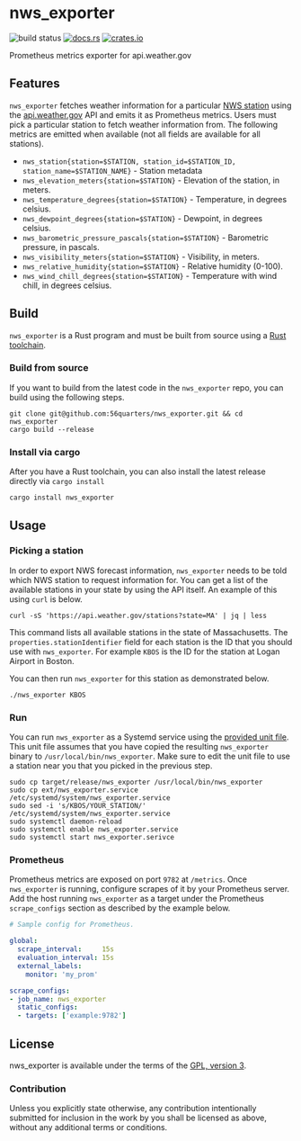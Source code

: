 # nws_exporter

![build status](https://github.com/56quarters/nws_exporter/actions/workflows/rust.yml/badge.svg)
[![docs.rs](https://docs.rs/nws_exporter/badge.svg)](https://docs.rs/nws_exporter/)
[![crates.io](https://img.shields.io/crates/v/nws_exporter.svg)](https://crates.io/crates/nws_exporter/)

Prometheus metrics exporter for api.weather.gov

## Features

`nws_exporter` fetches weather information for a particular [NWS station] using the [api.weather.gov] API and emits
it as Prometheus metrics. Users must pick a particular station to fetch weather information from. The following
metrics are emitted when available (not all fields are available for all stations).

* `nws_station{station=$STATION, station_id=$STATION_ID, station_name=$STATION_NAME}` - Station metadata
* `nws_elevation_meters{station=$STATION}` - Elevation of the station, in meters.
* `nws_temperature_degrees{station=$STATION}` - Temperature, in degrees celsius.
* `nws_dewpoint_degrees{station=$STATION}` - Dewpoint, in degrees celsius.
* `nws_barometric_pressure_pascals{station=$STATION}` - Barometric pressure, in pascals.
* `nws_visibility_meters{station=$STATION}` - Visibility, in meters.
* `nws_relative_humidity{station=$STATION}` - Relative humidity (0-100).
* `nws_wind_chill_degrees{station=$STATION}` - Temperature with wind chill, in degrees celsius.

[NWS station]: https://www.weather.gov/documentation/services-web-api#/default/obs_stations
[api.weather.gov]: https://www.weather.gov/documentation/services-web-api

## Build

`nws_exporter` is a Rust program and must be built from source using a [Rust toolchain](https://rustup.rs/).

### Build from source

If you want to build from the latest code in the `nws_exporter` repo, you can build using the following
steps.

```text
git clone git@github.com:56quarters/nws_exporter.git && cd nws_exporter
cargo build --release
```

### Install via cargo

After you have a Rust toolchain, you can also install the latest release directly via `cargo install`

```text
cargo install nws_exporter
```

## Usage

### Picking a station

In order to export NWS forecast information, `nws_exporter` needs to be told which NWS station to request
information for. You can get a list of the available stations in your state by using the API itself. An
example of this using `curl` is below.

```text
curl -sS 'https://api.weather.gov/stations?state=MA' | jq | less
```

This command lists all available stations in the state of Massachusetts. The `properties.stationIdentifier`
field for each station is the ID that you should use with `nws_exporter`. For example `KBOS` is the ID for
the station at Logan Airport in Boston.

You can then run `nws_exporter` for this station as demonstrated below.

```text
./nws_exporter KBOS
```

### Run

You can run `nws_exporter` as a Systemd service using the [provided unit file](ext/nws_exporter.service). This
unit file  assumes that you have copied the resulting `nws_exporter` binary to `/usr/local/bin/nws_exporter`.
Make sure to edit the unit file to use a station near you that you picked in the previous step.

```text
sudo cp target/release/nws_exporter /usr/local/bin/nws_exporter
sudo cp ext/nws_exporter.service /etc/systemd/system/nws_exporter.service
sudo sed -i 's/KBOS/YOUR_STATION/' /etc/systemd/system/nws_exporter.service
sudo systemctl daemon-reload
sudo systemctl enable nws_exporter.service
sudo systemctl start nws_exporter.serivce
```

### Prometheus

Prometheus metrics are exposed on port `9782` at `/metrics`. Once `nws_exporter`
is running, configure scrapes of it by your Prometheus server. Add the host running
`nws_exporter` as a target under the Prometheus `scrape_configs` section as described by
the example below.

```yaml
# Sample config for Prometheus.

global:
  scrape_interval:     15s
  evaluation_interval: 15s
  external_labels:
    monitor: 'my_prom'

scrape_configs:
- job_name: nws_exporter
  static_configs:
  - targets: ['example:9782']
```

## License

nws_exporter is available under the terms of the [GPL, version 3](LICENSE).

### Contribution

Unless you explicitly state otherwise, any contribution intentionally submitted
for inclusion in the work by you shall be licensed as above, without any
additional terms or conditions.
